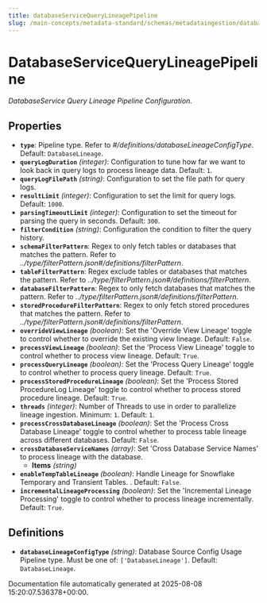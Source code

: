 ```yaml
---
title: databaseServiceQueryLineagePipeline
slug: /main-concepts/metadata-standard/schemas/metadataingestion/databaseservicequerylineagepipeline
---
```


# DatabaseServiceQueryLineagePipeline

*DatabaseService Query Lineage Pipeline Configuration.*

## Properties

- **`type`**: Pipeline type. Refer to *#/definitions/databaseLineageConfigType*. Default: `DatabaseLineage`.
- **`queryLogDuration`** *(integer)*: Configuration to tune how far we want to look back in query logs to process lineage data. Default: `1`.
- **`queryLogFilePath`** *(string)*: Configuration to set the file path for query logs.
- **`resultLimit`** *(integer)*: Configuration to set the limit for query logs. Default: `1000`.
- **`parsingTimeoutLimit`** *(integer)*: Configuration to set the timeout for parsing the query in seconds. Default: `300`.
- **`filterCondition`** *(string)*: Configuration the condition to filter the query history.
- **`schemaFilterPattern`**: Regex to only fetch tables or databases that matches the pattern. Refer to *../type/filterPattern.json#/definitions/filterPattern*.
- **`tableFilterPattern`**: Regex exclude tables or databases that matches the pattern. Refer to *../type/filterPattern.json#/definitions/filterPattern*.
- **`databaseFilterPattern`**: Regex to only fetch databases that matches the pattern. Refer to *../type/filterPattern.json#/definitions/filterPattern*.
- **`storedProcedureFilterPattern`**: Regex to only fetch stored procedures that matches the pattern. Refer to *../type/filterPattern.json#/definitions/filterPattern*.
- **`overrideViewLineage`** *(boolean)*: Set the 'Override View Lineage' toggle to control whether to override the existing view lineage. Default: `False`.
- **`processViewLineage`** *(boolean)*: Set the 'Process View Lineage' toggle to control whether to process view lineage. Default: `True`.
- **`processQueryLineage`** *(boolean)*: Set the 'Process Query Lineage' toggle to control whether to process query lineage. Default: `True`.
- **`processStoredProcedureLineage`** *(boolean)*: Set the 'Process Stored ProcedureLog Lineage' toggle to control whether to process stored procedure lineage. Default: `True`.
- **`threads`** *(integer)*: Number of Threads to use in order to parallelize lineage ingestion. Minimum: `1`. Default: `1`.
- **`processCrossDatabaseLineage`** *(boolean)*: Set the 'Process Cross Database Lineage' toggle to control whether to process table lineage across different databases. Default: `False`.
- **`crossDatabaseServiceNames`** *(array)*: Set 'Cross Database Service Names' to process lineage with the database.
  - **Items** *(string)*
- **`enableTempTableLineage`** *(boolean)*: Handle Lineage for Snowflake Temporary and Transient Tables. . Default: `False`.
- **`incrementalLineageProcessing`** *(boolean)*: Set the 'Incremental Lineage Processing' toggle to control whether to process lineage incrementally. Default: `True`.
## Definitions

- **`databaseLineageConfigType`** *(string)*: Database Source Config Usage Pipeline type. Must be one of: `['DatabaseLineage']`. Default: `DatabaseLineage`.


Documentation file automatically generated at 2025-08-08 15:20:07.536378+00:00.
